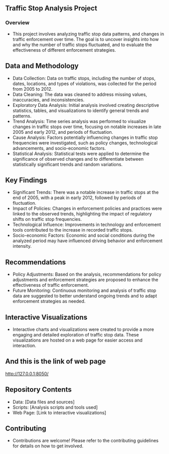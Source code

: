 ## Traffic Stop Analysis Project
### Overview
- This project involves analyzing traffic stop data patterns, and changes in traffic enforcement over time. The goal is to uncover insights into how and why the number of traffic stops fluctuated, and to evaluate the effectiveness of different enforcement strategies.

## Data and Methodology
- Data Collection: Data on traffic stops, including the number of stops, dates, locations, and types of violations, was collected for the period from 2005 to 2012.
- Data Cleaning: The data was cleaned to address missing values, inaccuracies, and inconsistencies.
- Exploratory Data Analysis: Initial analysis involved creating descriptive statistics, tables, and visualizations to identify general trends and patterns.
- Trend Analysis: Time series analysis was performed to visualize changes in traffic stops over time, focusing on notable increases in late 2005 and early 2012, and periods of fluctuation.
- Cause Analysis: Factors potentially influencing changes in traffic stop frequencies were investigated, such as policy changes, technological advancements, and socio-economic factors.
- Statistical Analysis: Statistical tests were applied to determine the significance of observed changes and to differentiate between statistically significant trends and random variations.

## Key Findings
- Significant Trends: There was a notable increase in traffic stops at the end of 2005, with a peak in early 2012, followed by periods of fluctuation.
- Impact of Policies: Changes in enforcement policies and practices were linked to the observed trends, highlighting the impact of regulatory shifts on traffic stop frequencies.
- Technological Influence: Improvements in technology and enforcement tools contributed to the increase in recorded traffic stops.
- Socio-economic Factors: Economic and social conditions during the analyzed period may have influenced driving behavior and enforcement intensity.

## Recommendations
- Policy Adjustments: Based on the analysis, recommendations for policy adjustments and enforcement strategies are proposed to enhance the effectiveness of traffic enforcement.
- Future Monitoring: Continuous monitoring and analysis of traffic stop data are suggested to better understand ongoing trends and to adapt enforcement strategies as needed.

## Interactive Visualizations
- Interactive charts and visualizations were created to provide a more engaging and detailed exploration of traffic stop data. These visualizations are hosted on a web page for easier access and interaction.
## And this is the link of web page 
http://127.0.0.1:8050/

## Repository Contents
- Data: [Data files and sources]
- Scripts: [Analysis scripts and tools used]
- Web Page: [Link to interactive visualizations]

## Contributing
- Contributions are welcome! Please refer to the contributing guidelines for details on how to get involved.
